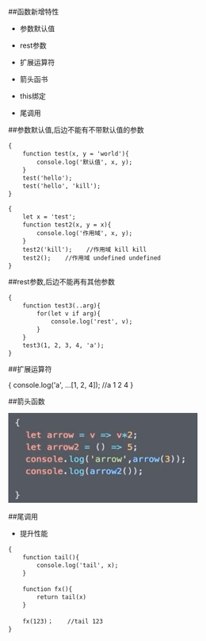 ##函数新增特性

- 参数默认值

- rest参数

- 扩展运算符

- 箭头函书

- this绑定

- 尾调用



##参数默认值,后边不能有不带默认值的参数

```
{
    function test(x, y = 'world'){
        console.log('默认值', x, y);
    }
    test('hello');
    test('hello', 'kill');
}
```



```
{
    let x = 'test';
    function test2(x, y = x){
        console.log('作用域', x, y);
    }
    test2('kill');    //作用域 kill kill
    test2();    //作用域 undefined undefined
}
```


##rest参数,后边不能再有其他参数

```
{
    function test3(..arg){
        for(let v if arg){
            console.log('rest', v);
        }
    }
    test3(1, 2, 3, 4, 'a');
}
```


##扩展运算符

{
    console.log('a', ...[1, 2, 4]);    //a 1 2 4
}




##箭头函数

![](/assets/360截图20171113222156916.jpg)



##尾调用

- 提升性能

```
{
    function tail(){
        console.log('tail', x);
    }
    
    function fx(){
        return tail(x)
    }
    
    fx(123)；    //tail 123
}
```










